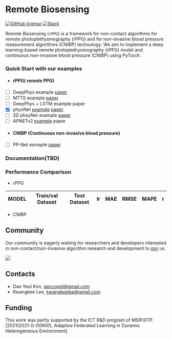 # Remote Biosensing
[![GitHub license](https://img.shields.io/github/license/remotebiosensing/rppg)](https://github.com/remotebiosensing/rppg/blob/main/LICENSE)
[![Slack](https://img.shields.io/badge/Chat-Slack-red)](https://join.slack.com/t/remobebiosensing/shared_invite/zt-1u3kjfhf9-xWw_XQ8hGd7qFZymCSzUtg)

Remote Biosensing (`rPPG`) is a framework for non-contact algorithms for remote photoplethysmography (rPPG) and for non-invasive blood pressure measurement algorithms (CNIBP) technology.
We aim to implement a deep learning-based remote photoplethysmography (rPPG) model and continuous non-invasive blood pressure (CNIBP) using PyTorch.

### Quick Start with our examples
- #### rPPG( remote PPG)
- [ ] DeepPhys example [paper](https://arxiv.org/abs/1805.07888)
- [ ] MTTS example [paper](https://papers.nips.cc/paper/2020/file/e1228be46de6a0234ac22ded31417bc7-Paper.pdf)
- [ ] DeepPhys + LSTM example paper
- [x] physNet [example](https://github.com/remotebiosensing/rppg/blob/main/rppg/examples/physnet_ubfc_ubfc.py) [paper](https://arxiv.org/abs/1905.02419)
- [ ] 2D phsyNet example [paper](https://arxiv.org/abs/1905.02419)
- [ ] APNETv2 [example](https://github.com/remotebiosensing/rppg/blob/main/rppg/examples/apnetv2_ubfc_ubfc.py) paper

- #### CNIBP (Continuous non-invasive blood pressure)
- [ ] PP-Net exmaple [paper](https://ieeexplore.ieee.org/document/9082808)

### Documentation(TBD)

### Performance Comparison
- rPPG

| MODEL | Train/val Dataset | Test Dataset | lr  | MAE | RMSE | MAPE | r   |
|-------|-------------------|--------------|-----|-----|------|------|-----|

- CNIBP


## Community

Our community is eagerly waiting for researchers and developers interested in non-contact/non-invasive algorithm research and development to [join](https://join.slack.com/t/remobebiosensing/shared_invite/zt-1u3kjfhf9-xWw_XQ8hGd7qFZymCSzUtg) us.

<a href="https://github.com/remotebiosensing/rppg/graphs/contributors">
  <img src="https://contrib.rocks/image?repo=remotebiosensing/rppg" />
</a>


## Contacts

- Dae Yeol Kim, spicyyeol@gmail.com  
- Kwangkee Lee, kwangkeelee@gmail.com  

## Funding

This work was partly supported by the ICT R&D program of
MSIP/IITP. [2021(2021-0-00900), Adaptive Federated Learning in Dynamic Heterogeneous Environment]

